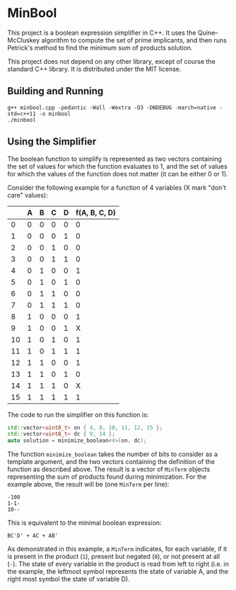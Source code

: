 # MinBool

This project is a boolean expression simplifier in C++. It uses the Quine–McCluskey algorithm to compute the set of prime implicants, and then runs Petrick's method to find the minimum sum of products solution.

This project does not depend on any other library, except of course the standard C++ library. It is distributed under the MIT license.

## Building and Running

    g++ minbool.cpp -pedantic -Wall -Wextra -O3 -DNDEBUG -march=native -std=c++11 -o minbool
    ./minbool

## Using the Simplifier

The boolean function to simplify is represented as two vectors containing the set of values for which the function evaluates to 1, and the set of values for which the values of the function does not matter (it can be either 0 or 1).

Consider the following example for a function of 4 variables (X mark "don't care" values):

|    | A | B | C | D | f(A, B, C, D) |
|----|---|---|---|---|---------------|
| 0  | 0 | 0 | 0 | 0 |       0       |
| 1  | 0 | 0 | 0 | 1 |       0       |
| 2  | 0 | 0 | 1 | 0 |       0       |
| 3  | 0 | 0 | 1 | 1 |       0       |
| 4  | 0 | 1 | 0 | 0 |       1       |
| 5  | 0 | 1 | 0 | 1 |       0       |
| 6  | 0 | 1 | 1 | 0 |       0       |
| 7  | 0 | 1 | 1 | 1 |       0       |
| 8  | 1 | 0 | 0 | 0 |       1       |
| 9  | 1 | 0 | 0 | 1 |       X       |
| 10 | 1 | 0 | 1 | 0 |       1       |
| 11 | 1 | 0 | 1 | 1 |       1       |
| 12 | 1 | 1 | 0 | 0 |       1       |
| 13 | 1 | 1 | 0 | 1 |       0       |
| 14 | 1 | 1 | 1 | 0 |       X       |
| 15 | 1 | 1 | 1 | 1 |       1       |

The code to run the simplifier on this function is:

```cpp
std::vector<uint8_t> on { 4, 8, 10, 11, 12, 15 };
std::vector<uint8_t> dc { 9, 14 };
auto solution = minimize_boolean<4>(on, dc);
```

The function `minimize_boolean` takes the number of bits to consider as a template argument, and the two vectors containing the definition of the function as described above. The result is a vector of `MinTerm` objects representing the sum of products found during minimization. For the example above, the result will be (one `MinTerm` per line):

    -100
    1-1-
    10--

This is equivalent to the minimal boolean expression:

    BC'D' + AC + AB'

As demonstrated in this example, a `MinTerm` indicates, for each variable, if it is present in the product (`1`), present but negated (`0`), or not present at all (`-`). The state of every variable in the product is read from left to right (i.e. in the example, the leftmost symbol represents the state of variable A, and the right most symbol the state of variable D).
